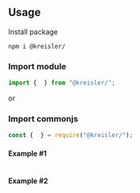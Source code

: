 #

## Usage

Install package

```node
npm i @kreisler/
```

### Import module

```mjs
import {  } from "@kreisler/";
```

or

### Import commonjs

```cjs
const {  } = require("@kreisler/");
```

#### Example #1

```js


```

#### Example #2

```js


```
